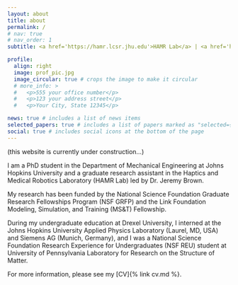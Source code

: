 ```yaml
---
layout: about
title: about
permalink: /
# nav: true
# nav_order: 1
subtitle: <a href='https://hamr.lcsr.jhu.edu'>HAMR Lab</a> | <a href='https://www.jhu.edu'>Johns Hopkins University</a>

profile:
  align: right
  image: prof_pic.jpg
  image_circular: true # crops the image to make it circular
  # more_info: >
  #   <p>555 your office number</p>
  #   <p>123 your address street</p>
  #   <p>Your City, State 12345</p>

news: true # includes a list of news items
selected_papers: true # includes a list of papers marked as "selected={true}"
social: true # includes social icons at the bottom of the page
---
```


<!-- Write your biography here. Tell the world about yourself. Link to your favorite [subreddit](http://reddit.com). You can put a picture in, too. The code is already in, just name your picture `prof_pic.jpg` and put it in the `img/` folder.

Put your address / P.O. box / other info right below your picture. You can also disable any of these elements by editing `profile` property of the YAML header of your `_pages/about.md`. Edit `_bibliography/papers.bib` and Jekyll will render your [publications page](/al-folio/publications/) automatically.

Link to your social media connections, too. This theme is set up to use [Font Awesome icons](https://fontawesome.com/) and [Academicons](https://jpswalsh.github.io/academicons/), like the ones below. Add your Facebook, Twitter, LinkedIn, Google Scholar, or just disable all of them. -->

(this website is currently under construction...)

I am a PhD student in the Department of Mechanical Engineering at Johns Hopkins University and a graduate research assistant in the Haptics and Medical Robotics Laboratory (HAMR Lab) led by Dr. Jeremy Brown.

My research has been funded by the National Science Foundation Graduate Research Fellowships Program (NSF GRFP) and the Link Foundation Modeling, Simulation, and Training (MS&T) Fellowship.

During my undergraduate education at Drexel University, I interned at the Johns Hopkins University Applied Physics Laboratory (Laurel, MD, USA) and Siemens AG (Munich, Germany), and I was a National Science Foundation Research Experience for Undergraduates (NSF REU) student at University of Pennsylvania Laboratory for Research on the Structure of Matter.

<!-- For more information, please see my <a href='https://sergiomachaca.github.io/cv/'>CV</a>. -->
For more information, please see my [CV]{% link cv.md %}.